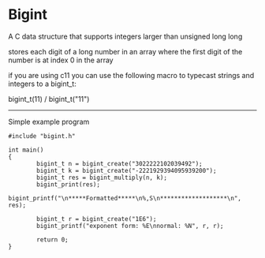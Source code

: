 # Bigint

A C data structure that supports integers larger than unsigned long long

stores each digit of a long number in an array where the first digit of the number is at index 0 in the array

if you are using c11 you can use the following macro to typecast strings and integers to a bigint_t:

bigint_t(11) / bigint_t("11")

***************************************

Simple example program
```
#include "bigint.h"

int main()
{
        bigint_t n = bigint_create("3022222102039492");
        bigint_t k = bigint_create("-2221929394095939200");
        bigint_t res = bigint_multiply(n, k);
        bigint_print(res);
        bigint_printf("\n*****Formatted*****\n%,S\n*******************\n", res);

        bigint_t r = bigint_create("1E6");
        bigint_printf("exponent form: %E\nnormal: %N", r, r);

        return 0;
}
```
